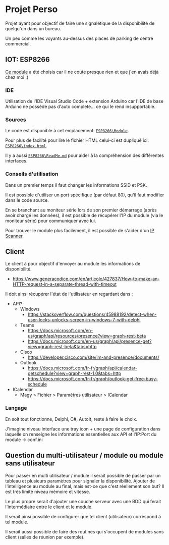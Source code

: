 # Projet Perso

Projet ayant pour objectif de faire une signalétique de la disponibilité de quelqu'un dans un bureau.

Un peu comme les voyants au-dessus des places de parking de centre commercial.

## IOT: ESP8266

[Ce module](<https://www.amazon.fr/gp/product/B0754W6Z2F/>) a été choisis car il ne coute presque rien et que j'en avais déjà chez moi :)

### IDE

Utilisation de l'IDE Visual Studio Code + extension Arduino car l'IDE de base Arduino ne possède pas d'auto complete... ce qui le rend insupportable.

### Sources

Le code est disponible à cet emplacement:  [```ESP8266\Module```](<https://github.com/kevingrillet/YMG_projet_perso/tree/master/ESP8266/module>).

Pour plus de facilité pour lire le fichier HTML celui-ci est dupliqué ici: [```ESP8266\index.html```](<https://github.com/kevingrillet/YMG_projet_perso/blob/master/ESP8266/index.html>).

Il y a aussi [```ESP8266\ReadMe.md```](<https://github.com/kevingrillet/YMG_projet_perso/tree/master/ESP8266/>) pour aider à la compréhension des différentes interfaces.

### Conseils d'utilisation

Dans un premier temps il faut changer les informations SSID et PSK.

Il est possible d'utiliser un port spécifique (par défaut 80), qu'il faut modifier dans le code source.

En se branchant au moniteur série lors de son premier démarrage (après avoir chargé les données), il est possible de récupérer l'IP du module (via le moniteur série) pour communiquer avec lui.

Pour trouver le module plus facilement, il est possible de s'aider d'un [IP Scanner](<https://www.advanced-ip-scanner.com/>).

## Client

Le client à pour objectif d'envoyer au module les informations de disponibilité.
- <https://www.generacodice.com/en/articolo/427837/How-to-make-an-HTTP-request-in-a-separate-thread-with-timeout>

Il doit ainsi récupérer l'état de l'utilisateur en regardant dans :

- API?
  - Windows
    - <https://stackoverflow.com/questions/45988192/detect-when-user-locks-unlocks-screen-in-windows-7-with-delphi>
  - Teams
    - <https://docs.microsoft.com/en-us/graph/api/resources/presence?view=graph-rest-beta>
    - <https://docs.microsoft.com/en-us/graph/api/presence-get?view=graph-rest-beta&tabs=http>
  - Cisco
    - <https://developer.cisco.com/site/im-and-presence/documents/>
  - Outlook
    - <https://docs.microsoft.com/fr-fr/graph/api/calendar-getschedule?view=graph-rest-1.0&tabs=http>
    - <https://docs.microsoft.com/fr-fr/graph/outlook-get-free-busy-schedule>
- ICalendar
  - Magy > Fichier > Paramètres utilisateur > ICalendar

### Langage

En soit tout fonctionne, Delphi, C#, AutoIt, reste à faire le choix.

J'imagine niveau interface une tray icon + une page de configuration dans laquelle on renseigne les informations essentielles aux API et l'IP:Port du module -> conf.ini

## Question du multi-utilisateur / module ou module sans utilisateur

Pour passer en multi utilisateur / module il serait possible de passer par un tableau et plusieurs paramètres pour signaler la disponibilité.
Ajouter de l'intelligence au module au final, mais est-ce que c'est réellement son but? Il est très limité niveau mémoire et vitesse.

Le plus propre serait d'ajouter une couche serveur avec une BDD qui ferait l'intermédiaire entre le client et le module.

Il serait ainsi possible de configurer que tel client (utilisateur) correspond à tel module.

Il serait aussi possible de faire des routines qui s'occupent de modules sans client (salles de réunion par exemple).
